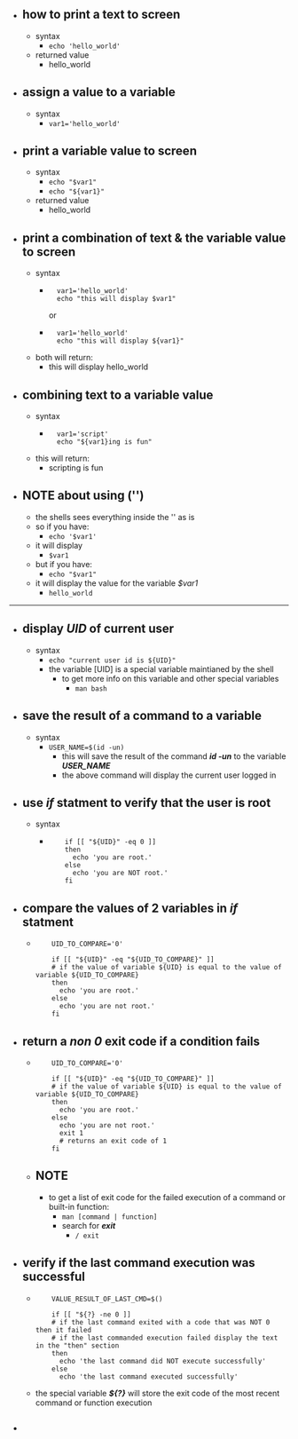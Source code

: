 * ## how to print a text to screen
  * syntax
    * ``` echo 'hello_world' ```
  * returned value
    * hello_world
* ## assign a value to a variable
  * syntax
    * ``` var1='hello_world' ```
* ## print a variable value to screen
  * syntax
    * ``` echo "$var1" ```
    * ``` echo "${var1}" ```
  * returned value
    * hello_world
* ## print a combination of text & the variable value to screen
  * syntax
    * ```
        var1='hello_world' 
        echo "this will display $var1" 
      ```
      or
    * ``` 
        var1='hello_world'
        echo "this will display ${var1}" 
      ```
  - both will return:
    - this will display hello_world
* ## combining text to a variable value
  * syntax
    * ``` 
        var1='script'
        echo "${var1}ing is fun" 
      ```
  - this will return:
    - scripting is fun
* ## NOTE about using ('')
  * the shells sees everything inside the '' as is
  * so if you have:
    * ``` echo '$var1' ```
  * it will display
    * ``` $var1 ```
  * but if you have:
    * ``` echo "$var1" ```
  * it will display the value for the variable *$var1*
    * ``` hello_world ```
---

* ## display *UID* of current user
  * syntax
    * ``` echo "current user id is ${UID}" ```
    * the variable [UID] is a special variable maintianed by the shell
      * to get more info on this variable and other special variables
        * ``` man bash ```
* ## save the result of a command to a variable
  * syntax
    * ``` USER_NAME=$(id -un) ```
      * this will save the result of the command ***id -un*** to the variable ***USER_NAME***
      * the above command will display the current user logged in
* ## use ***if*** statment to verify that the user is root
  * syntax
    * ``` 
          if [[ "${UID}" -eq 0 ]]
          then
            echo 'you are root.'
          else
            echo 'you are NOT root.'
          fi 
      ```
* ## compare the values of 2 variables in ***if*** statment
  * ```
        UID_TO_COMPARE='0'       
       
        if [[ "${UID}" -eq "${UID_TO_COMPARE}" ]] 
        # if the value of variable ${UID} is equal to the value of variable ${UID_TO_COMPARE}
        then
          echo 'you are root.'
        else
          echo 'you are not root.'
        fi 
    ```

* ## return a ***non 0*** exit code if a condition fails
  * ```
        UID_TO_COMPARE='0'       
       
        if [[ "${UID}" -eq "${UID_TO_COMPARE}" ]] 
        # if the value of variable ${UID} is equal to the value of variable ${UID_TO_COMPARE}
        then
          echo 'you are root.'
        else
          echo 'you are not root.'
          exit 1 
          # returns an exit code of 1
        fi 
    ```
  * ## **NOTE**
    * to get a list of exit code for the failed execution of a command or built-in function:
      * ``` man [command | function] ```
      * search for ***exit***
        * ``` / exit ```

* ## verify if the last command execution was successful
  * ```
        VALUE_RESULT_OF_LAST_CMD=$()
        
        if [[ "${?} -ne 0 ]]
        # if the last command exited with a code that was NOT 0 then it failed
        # if the last commanded execution failed display the text in the "then" section
        then
          echo 'the last command did NOT execute successfully'
        else
          echo 'the last command executed successfully'
    ```
  * the special variable ***${?}*** will store the exit code of the most recent command or function execution
* ## 



  

